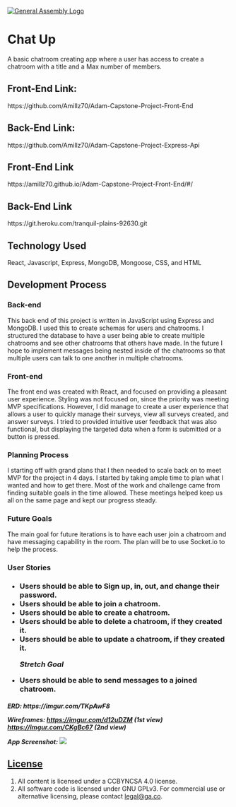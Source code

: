 [![General Assembly Logo](https://camo.githubusercontent.com/1a91b05b8f4d44b5bbfb83abac2b0996d8e26c92/687474703a2f2f692e696d6775722e636f6d2f6b6538555354712e706e67)](https://generalassemb.ly/education/web-development-immersive)

<h1>Chat Up</h1>
A basic chatroom creating app where a user has access to create a chatroom with a title and a Max number of members.

<h2>Front-End Link:</h2>
https://github.com/Amillz70/Adam-Capstone-Project-Front-End

<h2>Back-End Link:</h2>
https://github.com/Amillz70/Adam-Capstone-Project-Express-Api

<h2>Front-End Link</h2>
https://amillz70.github.io/Adam-Capstone-Project-Front-End/#/

<h2>Back-End Link</h2>
https://git.heroku.com/tranquil-plains-92630.git

<h2>Technology Used</h2>

<p>React, Javascript, Express, MongoDB, Mongoose, CSS, and HTML</p>

<h2>Development Process</h2>

<h3>Back-end</h3>
<p>This back end of this project is written in JavaScript using Express and MongoDB. I used this to create schemas for users and chatrooms. I structured the database to have a user being able to create multiple chatrooms and see other chatrooms that others have made. In the future I hope to implement messages being nested inside of the chatrooms so that multiple users can talk to one another in multiple chatrooms.</p>

<h3>Front-end</h3>
<p>The front end was created with React, and focused on providing a pleasant user experience. Styling was not  focused on, since the priority was meeting MVP specifications. However, I did manage to create a user experience that allows a user to quickly manage their surveys, view all surveys created, and answer surveys. I tried to provided intuitive user feedback that was also functional, but displaying the targeted data when a form is submitted or a button is pressed.</p>

<h3>Planning Process</h3>
<p>I starting off with grand plans that I then needed to scale back on to meet MVP for the project in 4 days. I started by taking ample time to plan what I wanted and how to get there. Most of the work and challenge came from finding suitable goals in the time allowed. These meetings helped keep us all on the same page and kept our progress steady.</p>

<h3>Future Goals</h3>
<p>The main goal for future iterations is to have each user join a chatroom and have messaging capability in the room. The plan will be to use Socket.io to help the process.</p>

<h3>User Stories<h3>

<ul>
<li>Users should be able to Sign up, in, out, and change their password.</li>
<li>Users should be able to join a chatroom.</li>
<li>Users should be able to create a chatroom.</li>
<li>Users should be able to delete a chatroom, if they created it.</li>
<li>Users should be able to update a chatroom, if they created it.</li>

*Stretch Goal*
<li>Users should be able to send messages to a joined chatroom.</li>
</ul>


<h5>
ERD:
https://imgur.com/TKpAwF8

Wireframes:
https://imgur.com/d12uDZM (1st view)
https://imgur.com/CKgBc67 (2nd view)

App Screenshot:
<img src="https://imgur.com/ppjP2BH">
</h5>

## [License](LICENSE)

1.  All content is licensed under a CC­BY­NC­SA 4.0 license.
1.  All software code is licensed under GNU GPLv3. For commercial use or
    alternative licensing, please contact legal@ga.co.
